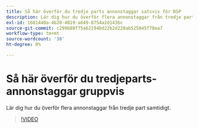 ```yaml
---
title: Så här överför du tredje parts annonstaggar satsvis för DSP
description: Lär dig hur du överför flera annonstaggar från tredje part samtidigt.
exl-id: 1681440a-4b20-4819-a649-8754a2d143bc
source-git-commit: c299b88f75a62194bd22b2d220ab525045f78ea7
workflow-type: tm+mt
source-wordcount: '38'
ht-degree: 0%

---
```


# Så här överför du tredjeparts-annonstaggar gruppvis

Lär dig hur du överför flera annonstaggar från tredje part samtidigt.

>[!VIDEO](https://video.tv.adobe.com/v/339204)
